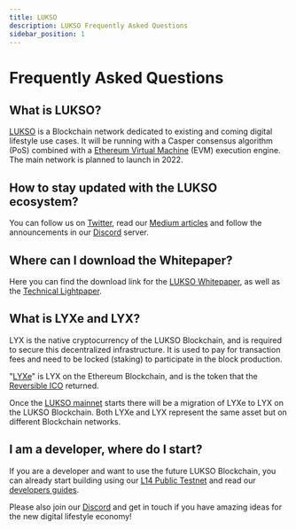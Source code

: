 ```yaml
---
title: LUKSO
description: LUKSO Frequently Asked Questions
sidebar_position: 1
---
```


# Frequently Asked Questions

## What is LUKSO?

[LUKSO](https://lukso.network/) is a Blockchain network dedicated to existing and coming digital lifestyle use cases. It will be running with a Casper consensus algorithm (PoS) combined with a [Ethereum Virtual Machine](https://medium.com/mycrypto/the-ethereum-virtual-machine-how-does-it-work-9abac2b7c9e) (EVM) execution engine. The main network is planned to launch in 2022.

## How to stay updated with the LUKSO ecosystem?

You can follow us on [Twitter](https://twitter.com/lukso), read our [Medium articles](https://medium.com/lukso) and follow the announcements in our [Discord](https://discord.gg/lukso) server.

## Where can I download the Whitepaper?

Here you can find the download link for the [LUKSO Whitepaper](https://lukso.network/assets/LUKSO_Whitepaper.pdf), as well as the [Technical Lightpaper](https://lukso.network/assets/LUKSO_Technical_Lightpaper.pdf).

## What is LYXe and LYX?

LYX is the native cryptocurrency of the LUKSO Blockchain, and is required to secure this decentralized infrastructure. It is used to pay for transaction fees and need to be locked (staking) to participate in the block production.

"[LYXe](https://etherscan.io/token/0xA8b919680258d369114910511cc87595aec0be6D)" is LYX on the Ethereum Blockchain, and is the token that the [Reversible ICO](https://rico.lukso.network) returned.

Once the [LUKSO mainnet](../networks/mainnet.md) starts there will be a migration of LYXe to LYX on the LUKSO Blockchain. Both LYXe and LYX represent the same asset but on different Blockchain networks.

## I am a developer, where do I start?

If you are a developer and want to use the future LUKSO Blockchain, you can already start building using our [L14 Public Testnet](../networks/l14-testnet.md) and read our [developers guides](../guides/universal-profile/create-profile).

Please also join our [Discord](https://discord.gg/lukso) and get in touch if you have amazing ideas for the new digital lifestyle economy!
